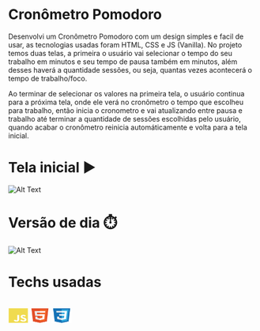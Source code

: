 # Cronômetro Pomodoro
Desenvolvi um Cronômetro Pomodoro com um design simples e facil de usar, as tecnologias usadas foram HTML, CSS e JS (Vanilla).
No projeto temos duas telas, a primeira o usuário vai selecionar o tempo do seu trabalho em minutos e seu tempo de pausa também em minutos,
além desses haverá a quantidade sessões, ou seja, quantas vezes acontecerá o tempo de trabalho/foco.

Ao terminar de selecionar os valores na primeira tela, o usuário continua para a próxima tela, onde ele verá no cronômetro o tempo
que escolheu para trabalho, então inicia o cronometro e vai atualizando entre pausa e trabalho até terminar a quantidade de sessões
escolhidas pelo usuário, quando acabar o cronômetro reinicia automáticamente e volta para a tela inicial.

# Tela inicial ▶️

![Alt Text](https://gyazo.com/3f4594c9258fa30e74828b043c2c27fc)

# Versão de dia ⏱️

![Alt Text](https://gyazo.com/d1067508a0a9c9670d66ff621f574820.gif)

# Techs usadas
<div style="display: inline_block"><br>
  <img align="center" alt="T-Js" height="30" width="40" src="https://raw.githubusercontent.com/devicons/devicon/master/icons/javascript/javascript-plain.svg">
  <img align="center" alt="T-HTML" height="30" width="40" src="https://raw.githubusercontent.com/devicons/devicon/master/icons/html5/html5-original.svg">
  <img align="center" alt="T-CSS" height="30" width="40" src="https://raw.githubusercontent.com/devicons/devicon/master/icons/css3/css3-original.svg">
</div>

